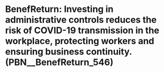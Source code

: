 # BenefReturn: __Investing in administrative controls reduces the risk of COVID-19 transmission in the workplace, protecting workers and ensuring business continuity.__ (PBN__BenefReturn_546)

